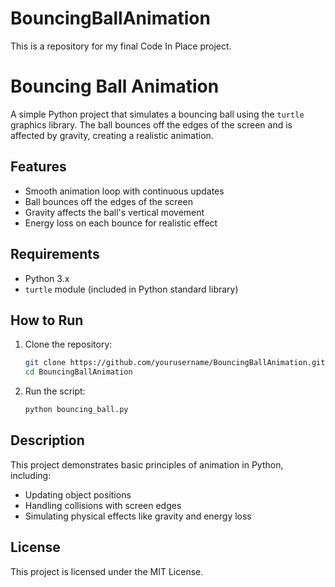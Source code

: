 # BouncingBallAnimation

This is a repository for my final Code In Place project.

# Bouncing Ball Animation

A simple Python project that simulates a bouncing ball using the `turtle` graphics library. The ball bounces off the edges of the screen and is affected by gravity, creating a realistic animation.

## Features

- Smooth animation loop with continuous updates
- Ball bounces off the edges of the screen
- Gravity affects the ball's vertical movement
- Energy loss on each bounce for realistic effect

## Requirements

- Python 3.x
- `turtle` module (included in Python standard library)

## How to Run

1. Clone the repository:

   ```sh
   git clone https://github.com/yourusername/BouncingBallAnimation.git
   cd BouncingBallAnimation
   ```

2. Run the script:
   ```sh
   python bouncing_ball.py
   ```

## Description

This project demonstrates basic principles of animation in Python, including:

- Updating object positions
- Handling collisions with screen edges
- Simulating physical effects like gravity and energy loss

## License

This project is licensed under the MIT License.
